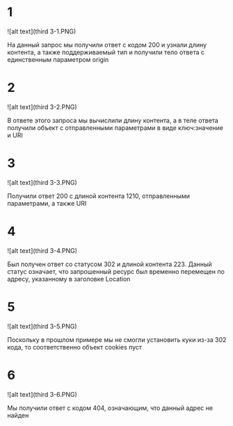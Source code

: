 # 1

![alt text](third 3-1.PNG)

На данный запрос мы получили ответ с кодом 200 и узнали длину контента, а также поддерживаемый тип и получили тело ответа с единственным параметром origin

2
======

![alt text](third 3-2.PNG)

В ответе этого запроса мы вычислили длину контента, а в теле ответа получили объект с отправленными параметрами в виде ключ:значение и URI 

3
=====

![alt text](third 3-3.PNG)

Получили ответ 200 с длиной контента 1210, отправленными параметрами, а также URI

4
=====

![alt text](third 3-4.PNG)

Был получен ответ со статусом 302 и длиной контента 223. Данный статус означает, что  запрошенный ресурс был временно перемещен по адресу, указанному в заголовке Location

5
=====

![alt text](third 3-5.PNG)

Поскольку в прошлом примере мы не смогли установить куки из-за 302 кода, то соответственно объект cookies пуст

6
====

![alt text](third 3-6.PNG)

Мы получили ответ с кодом 404, означающим, что данный адрес не найден
